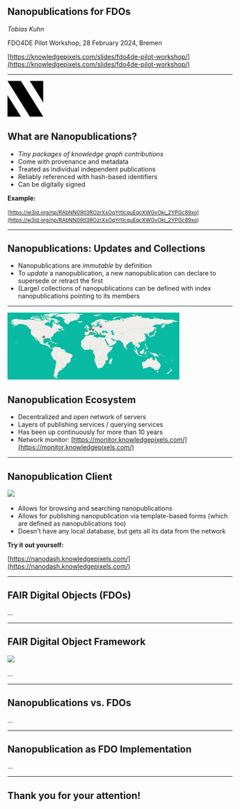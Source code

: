 ## Nanopublications for FDOs

_Tobias Kuhn_

FDO4DE Pilot Workshop, 28 February 2024, Bremen

[https://knowledgepixels.com/slides/fdo4de-pilot-workshop/](https://knowledgepixels.com/slides/fdo4de-pilot-workshop/)

---

<svg xmlns="http://www.w3.org/2000/svg" viewBox="0 0 8 8" width="80px">
<path d="M5,8H8L3,0H0M8,4.8V0H5M0,3.2V8H3"/>
</svg>

## What are Nanopublications?

- _Tiny packages of knowledge graph contributions_
- Come with provenance and metadata
- Treated as individual independent publications
- Reliably referenced with hash-based identifiers
- Can be digitally signed

**Example:**

<small>[https://w3id.org/np/RAbNN09tl3ROzrXxOqYrtIcquEqcXWGvOki_2YPGc89xo](https://w3id.org/np/RAbNN09tl3ROzrXxOqYrtIcquEqcXWGvOki_2YPGc89xo)</small>

---

## Nanopublications: Updates and Collections

- Nanopublications are _immutable_ by definition
- To _update_ a nanopublication, a new nanopublication can declare to supersede or retract the first
- (Large) collections of nanopublications can be defined with index nanopublications pointing to its members

---

<img src="network.png" height="150px">

## Nanopublication Ecosystem

- Decentralized and open network of servers
- Layers of publishing services / querying services
- Has been up continuously for more than 10 years
- Network monitor: [https://monitor.knowledgepixels.com/](https://monitor.knowledgepixels.com/)

---

## Nanopublication Client

<img src="https://nanodash.knowledgepixels.com/images/logo.svg" height="100px">

- Allows for browsing and searching nanopublications
- Allows for publishing nanopublication via template-based forms (which are defined as nanopublications too)
- Doesn't have any local database, but gets all its data from the network

**Try it out yourself:**

[https://nanodash.knowledgepixels.com/](https://nanodash.knowledgepixels.com/)

---

## FAIR Digital Objects (FDOs)

...

---

## FAIR Digital Object Framework

<img src="https://fairdigitalobjectframework.org/images/diagrams/FDOF-IR.png" height="300px">

...

---

## Nanopublications vs. FDOs

...

---

## Nanopublication as FDO Implementation

...

---

## Thank you for your attention!


